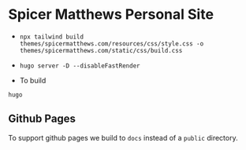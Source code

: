# Spicer Matthews Personal Site

* `npx tailwind build themes/spicermatthews.com/resources/css/style.css -o themes/spicermatthews.com/static/css/build.css`

* `hugo server -D --disableFastRender`

* To build

`hugo`

## Github Pages

To support github pages we build to `docs` instead of a `public` directory.
